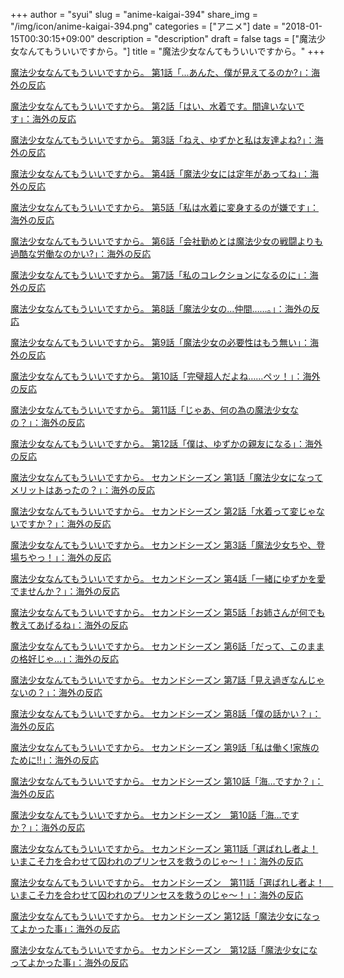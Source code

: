 +++
author = "syui"
slug = "anime-kaigai-394"
share_img = "/img/icon/anime-kaigai-394.png"
categories = ["アニメ"]
date = "2018-01-15T00:30:15+09:00"
description = "description"
draft = false
tags = ["魔法少女なんてもういいですから。"]
title = "魔法少女なんてもういいですから。"
+++



<a href="http://fromdistant.blog.jp/archives/1049766485.html" rel="nofollow" target="_blank" title="魔法少女なんてもういいですから。 第1話「...あんた、僕が見えてるのか?」：海外の反応">魔法少女なんてもういいですから。 第1話「...あんた、僕が見えてるのか?」：海外の反応</a>

<a href="http://fromdistant.blog.jp/archives/1050358177.html" rel="nofollow" target="_blank" title="魔法少女なんてもういいですから。 第2話「はい、水着です。間違いないです」：海外の反応">魔法少女なんてもういいですから。 第2話「はい、水着です。間違いないです」：海外の反応</a>

<a href="http://fromdistant.blog.jp/archives/1050970131.html" rel="nofollow" target="_blank" title="魔法少女なんてもういいですから。 第3話「ねえ、ゆずかと私は友達よね?」：海外の反応">魔法少女なんてもういいですから。 第3話「ねえ、ゆずかと私は友達よね?」：海外の反応</a>

<a href="http://fromdistant.blog.jp/archives/1051513606.html" rel="nofollow" target="_blank" title="魔法少女なんてもういいですから。 第4話「魔法少女には定年があってね」：海外の反応">魔法少女なんてもういいですから。 第4話「魔法少女には定年があってね」：海外の反応</a>

<a href="http://fromdistant.blog.jp/archives/1051871423.html" rel="nofollow" target="_blank" title="魔法少女なんてもういいですから。 第5話「私は水着に変身するのが嫌です」：海外の反応">魔法少女なんてもういいですから。 第5話「私は水着に変身するのが嫌です」：海外の反応</a>

<a href="http://fromdistant.blog.jp/archives/1052281983.html" rel="nofollow" target="_blank" title="魔法少女なんてもういいですから。 第6話「会社勤めとは魔法少女の戦闘よりも過酷な労働なのかい?」：海外の反応">魔法少女なんてもういいですから。 第6話「会社勤めとは魔法少女の戦闘よりも過酷な労働なのかい?」：海外の反応</a>

<a href="http://fromdistant.blog.jp/archives/1061578652.html" rel="nofollow" target="_blank" title="魔法少女なんてもういいですから。 第7話「私のコレクションになるのに」：海外の反応">魔法少女なんてもういいですから。 第7話「私のコレクションになるのに」：海外の反応</a>

<a href="http://fromdistant.blog.jp/archives/1061599660.html" rel="nofollow" target="_blank" title="魔法少女なんてもういいですから。 第8話「魔法少女の…仲間……。」：海外の反応">魔法少女なんてもういいですから。 第8話「魔法少女の…仲間……。」：海外の反応</a>

<a href="http://fromdistant.blog.jp/archives/1061621774.html" rel="nofollow" target="_blank" title="魔法少女なんてもういいですから。 第9話「魔法少女の必要性はもう無い」：海外の反応">魔法少女なんてもういいですから。 第9話「魔法少女の必要性はもう無い」：海外の反応</a>

<a href="http://fromdistant.blog.jp/archives/1061646364.html" rel="nofollow" target="_blank" title="魔法少女なんてもういいですから。 第10話「完璧超人だよね……ペッ！」：海外の反応">魔法少女なんてもういいですから。 第10話「完璧超人だよね……ペッ！」：海外の反応</a>

<a href="http://fromdistant.blog.jp/archives/1061662945.html" rel="nofollow" target="_blank" title="魔法少女なんてもういいですから。 第11話「じゃあ、何の為の魔法少女なの？」：海外の反応">魔法少女なんてもういいですから。 第11話「じゃあ、何の為の魔法少女なの？」：海外の反応</a>

<a href="http://fromdistant.blog.jp/archives/1061678423.html" rel="nofollow" target="_blank" title="魔法少女なんてもういいですから。 第12話「僕は、ゆずかの親友になる」：海外の反応">魔法少女なんてもういいですから。 第12話「僕は、ゆずかの親友になる」：海外の反応</a>

<a href="http://fromdistant.blog.jp/archives/1062082256.html" rel="nofollow" target="_blank" title="魔法少女なんてもういいですから。 セカンドシーズン 第1話「魔法少女になってメリットはあったの？」：海外の反応">魔法少女なんてもういいですから。 セカンドシーズン 第1話「魔法少女になってメリットはあったの？」：海外の反応</a>

<a href="http://fromdistant.blog.jp/archives/1062102885.html" rel="nofollow" target="_blank" title="魔法少女なんてもういいですから。 セカンドシーズン 第2話「水着って変じゃないですか？」：海外の反応">魔法少女なんてもういいですから。 セカンドシーズン 第2話「水着って変じゃないですか？」：海外の反応</a>

<a href="http://fromdistant.blog.jp/archives/1062126786.html" rel="nofollow" target="_blank" title="魔法少女なんてもういいですから。 セカンドシーズン 第3話「魔法少女ちや、登場ちやっ！」：海外の反応">魔法少女なんてもういいですから。 セカンドシーズン 第3話「魔法少女ちや、登場ちやっ！」：海外の反応</a>

<a href="http://fromdistant.blog.jp/archives/1062150417.html" rel="nofollow" target="_blank" title="魔法少女なんてもういいですから。 セカンドシーズン 第4話「一緒にゆずかを愛でませんか？」：海外の反応">魔法少女なんてもういいですから。 セカンドシーズン 第4話「一緒にゆずかを愛でませんか？」：海外の反応</a>

<a href="http://fromdistant.blog.jp/archives/1062195987.html" rel="nofollow" target="_blank" title=" 魔法少女なんてもういいですから。 セカンドシーズン 第5話「お姉さんが何でも教えてあげるね」：海外の反応"> 魔法少女なんてもういいですから。 セカンドシーズン 第5話「お姉さんが何でも教えてあげるね」：海外の反応</a>

<a href="http://fromdistant.blog.jp/archives/1062405790.html" rel="nofollow" target="_blank" title="魔法少女なんてもういいですから。 セカンドシーズン 第6話「だって、このままの格好じゃ…」：海外の反応">魔法少女なんてもういいですから。 セカンドシーズン 第6話「だって、このままの格好じゃ…」：海外の反応</a>

<a href="http://fromdistant.blog.jp/archives/1062515473.html" rel="nofollow" target="_blank" title="魔法少女なんてもういいですから。 セカンドシーズン 第7話「見え過ぎなんじゃないの？」：海外の反応">魔法少女なんてもういいですから。 セカンドシーズン 第7話「見え過ぎなんじゃないの？」：海外の反応</a>

<a href="http://fromdistant.blog.jp/archives/1062699320.html" rel="nofollow" target="_blank" title="魔法少女なんてもういいですから。 セカンドシーズン 第8話「僕の話かい？」：海外の反応">魔法少女なんてもういいですから。 セカンドシーズン 第8話「僕の話かい？」：海外の反応</a>

<a href="http://fromdistant.blog.jp/archives/1062849403.html" rel="nofollow" target="_blank" title="魔法少女なんてもういいですから。 セカンドシーズン 第9話「私は働く!家族のために!!」：海外の反応">魔法少女なんてもういいですから。 セカンドシーズン 第9話「私は働く!家族のために!!」：海外の反応</a>

<a href="http://fromdistant.blog.jp/archives/1063008106.html" rel="nofollow" target="_blank" title="魔法少女なんてもういいですから。 セカンドシーズン 第10話「海…ですか？」：海外の反応">魔法少女なんてもういいですから。 セカンドシーズン 第10話「海…ですか？」：海外の反応</a>

<a href="http://fromdistant.blog.jp/archives/1063008106.html" rel="nofollow" target="_blank" title="魔法少女なんてもういいですから。 セカンドシーズン　第10話「海…ですか？」：海外の反応">魔法少女なんてもういいですから。 セカンドシーズン　第10話「海…ですか？」：海外の反応</a>

<a href="http://fromdistant.blog.jp/archives/1063135599.html" rel="nofollow" target="_blank" title="魔法少女なんてもういいですから。 セカンドシーズン 第11話「選ばれし者よ！ いまこそ力を合わせて囚われのプリンセスを救うのじゃ～！」：海外の反応">魔法少女なんてもういいですから。 セカンドシーズン 第11話「選ばれし者よ！ いまこそ力を合わせて囚われのプリンセスを救うのじゃ～！」：海外の反応</a>

<a href="http://fromdistant.blog.jp/archives/1063135599.html" rel="nofollow" target="_blank" title="魔法少女なんてもういいですから。 セカンドシーズン　第11話「選ばれし者よ！　いまこそ力を合わせて囚われのプリンセスを救うのじゃ～！」：海外の反応">魔法少女なんてもういいですから。 セカンドシーズン　第11話「選ばれし者よ！　いまこそ力を合わせて囚われのプリンセスを救うのじゃ～！」：海外の反応</a>

<a href="http://fromdistant.blog.jp/archives/1063364550.html" rel="nofollow" target="_blank" title="魔法少女なんてもういいですから。 セカンドシーズン 第12話「魔法少女になってよかった事」：海外の反応">魔法少女なんてもういいですから。 セカンドシーズン 第12話「魔法少女になってよかった事」：海外の反応</a>

<a href="http://fromdistant.blog.jp/archives/1063364550.html" rel="nofollow" target="_blank" title="魔法少女なんてもういいですから。 セカンドシーズン　第12話「魔法少女になってよかった事」：海外の反応">魔法少女なんてもういいですから。 セカンドシーズン　第12話「魔法少女になってよかった事」：海外の反応</a>
